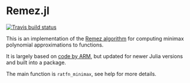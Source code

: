 # Remez.jl

[![Travis build status](https://travis-ci.org/simonbyrne/Remez.jl.svg?branch=master)](https://travis-ci.org/simonbyrne/Remez.jl)

This is an implementation of the [Remez algorithm](https://en.wikipedia.org/wiki/Remez_algorithm) for computing minimax polynomial approximations to functions.

It is largely based on [code by ARM](https://github.com/ARM-software/optimized-routines/blob/da55ef9510a53822b5706c61ad97795828999c80/auxiliary/remez.jl), but updated for newer Julia versions and built into a package.

The main function is `ratfn_minimax`, see help for more details.

